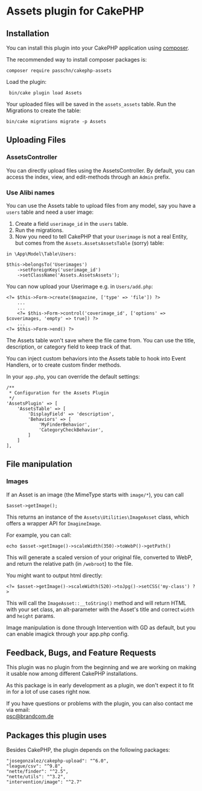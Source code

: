 # Assets plugin for CakePHP

## Installation

You can install this plugin into your CakePHP application using [composer](https://getcomposer.org).

The recommended way to install composer packages is:

```
composer require passchn/cakephp-assets
```

Load the plugin: 
```
 bin/cake plugin load Assets
```

Your uploaded files will be saved in the `assets_assets` table. Run the Migrations
to create the table: 
```
bin/cake migrations migrate -p Assets
```

## Uploading Files

### AssetsController

You can directly upload files using the AssetsController. By default, you can access
the index, view, and edit-methods through an `Admin` prefix. 

### Use Alibi names 

You can use the Assets table to upload files from any model, say you have a `users` table
and need a user image:
1. Create a field `userimage_id` in the `users` table.
2. Run the migrations. 
3. Now you need to tell CakePHP that your `Userimage` is not a real Entity, but comes from the `Assets.AssetsAssetsTable` (sorry) table: 

```
in \App\Model\Table\Users: 

$this->belongsTo('Userimages')
    ->setForeignKey('userimage_id')
    ->setClassName('Assets.AssetsAssets');
```

You can now upload your Userimage e.g. in `Users/add.php`: 
```
<?= $this->Form->create($magazine, ['type' => 'file']) ?>
    ...
    ...
    <?= $this->Form->control('coverimage_id', ['options' => $coverimages, 'empty' => true]) ?>
    ...
<?= $this->Form->end() ?>
```

The Assets table won't save where the file came from. You can use the title, description, or category field to keep track of that. 

You can inject custom behaviors into the Assets table to hook into Event Handlers, or to create custom finder methods. 

In your `app.php`, you can override the default settings: 
```
/**
 * Configuration for the Assets Plugin
 */
'AssetsPlugin' => [
    'AssetsTable' => [
        'DisplayField' => 'description', 
        'Behaviors' => [
            'MyFinderBehavior',
            'CategoryCheckBehavior',
        ]
    ]
],
```

## File manipulation 

### Images 

If an Asset is an image (the MimeType starts with `image/*`), you can call 
```
$asset->getImage(); 
```

This returns an instance of the `Assets\Utilities\ImageAsset` class, which offers a wrapper API for `ImagineImage`. 

For example, you can call: 
```
echo $asset->getImage()->scaleWidth(350)->toWebP()->getPath()
```

This will generate a scaled version of your original file, converted to WebP, and return the relative path (in `/webroot`) to the file. 

You might want to output html directly: 

```
<?= $asset->getImage()->scaleWidth(520)->toJpg()->setCSS('my-class') ?>
```

This will call the `ImageAsset::__toString()` method and will return HTML with your set class,
an alt-parameter with the Asset's title and correct `width` and `height` params. 

Image manipulation is done through Intervention with GD as default, but you can enable imagick through your app.php config. 

## Feedback, Bugs, and Feature Requests

This plugin was no plugin from the beginning and we are working on making it usable now among different CakePHP installations. 

As this package is in early development as a plugin, we don't expect it to fit in for a lot of use cases right now.  

If you have questions or problems with the plugin, you can also contact me via email:  
[psc@brandcom.de](mailto:psc@brandcom.de) 

## Packages this plugin uses

Besides CakePHP, the plugin depends on the following packages: 
```
"josegonzalez/cakephp-upload": "^6.0",
"league/csv": "^9.8",
"nette/finder": "^2.5",
"nette/utils": "^3.2",
"intervention/image": "^2.7"
```
